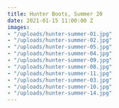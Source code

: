```yaml
---
title: Hunter Boots, Summer 20
date: 2021-01-15 11:00:00 Z
images:
- "/uploads/hunter-summer-01.jpg"
- "/uploads/hunter-summer-02.jpg"
- "/uploads/hunter-summer-05.jpg"
- "/uploads/hunter-summer-04.jpg"
- "/uploads/hunter-summer-09.jpg"
- "/uploads/hunter-summer-08.jpg"
- "/uploads/hunter-summer-11.jpg"
- "/uploads/hunter-summer-03.jpg"
- "/uploads/hunter-summer-10.jpg"
- "/uploads/hunter-summer-14.jpg"
---
```



